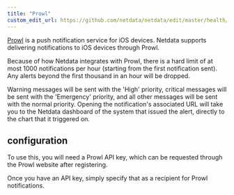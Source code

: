 ```yaml
---
title: "Prowl"
custom_edit_url: https://github.com/netdata/netdata/edit/master/health/notifications/prowl/README.md
---
```




[Prowl](https://www.prowlapp.com/) is a push notification service for iOS devices.  Netdata
supports delivering notifications to iOS devices through Prowl.

Because of how Netdata integrates with Prowl, there is a hard limit of
at most 1000 notifications per hour (starting from the first notification
sent).  Any alerts beyond the first thousand in an hour will be dropped.

Warning messages will be sent with the 'High' priority, critical messages
will be sent with the 'Emergency' priority, and all other messages will
be sent with the normal priority.  Opening the notification's associated
URL will take you to the Netdata dashboard of the system that issued
the alert, directly to the chart that it triggered on.

## configuration

To use this, you will need a Prowl API key, which can be requested through
the Prowl website after registering.

Once you have an API key, simply specify that as a recipient for Prowl
notifications.
